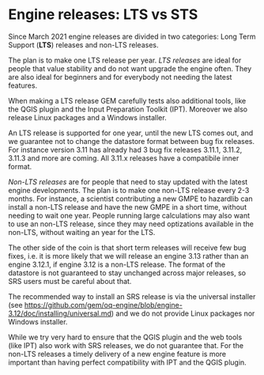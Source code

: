 Engine releases: LTS vs STS
===========================

Since March 2021 engine releases are divided in two categories:
Long Term Support (**LTS**) releases and non-LTS releases.

The plan is to make one LTS release per year. *LTS releases* are ideal
for people that value stability and do not want upgrade the engine
often. They are also ideal for beginners and for everybody not needing
the latest features.

When making a LTS release GEM carefully tests also additional tools,
like the QGIS plugin and the Input Preparation Toolkit (IPT). Moreover
we also release Linux packages and a Windows installer.

An LTS release is supported for one year, until the new LTS comes out,
and we guarantee not to change the datastore format between bug fix
releases. For instance version 3.11 has already had 3 bug fix releases
3.11.1, 3.11.2, 3.11.3 and more are coming. All 3.11.x releases have a
compatibile inner format.

*Non-LTS releases* are for people that need to stay updated with the latest
engine developments. The plan is to make one non-LTS release every 2-3
months. For instance, a scientist contributing a new GMPE to hazardlib
can install a non-LTS release and have the new GMPE in a short time,
without needing to wait one year. People running
large calculations may also want to use an non-LTS release, since
they may need optizations available in the non-LTS, without waiting an
year for the LTS.

The other side of the coin is that short term releases will receive
few bug fixes, i.e. it is more likely that we will release an engine
3.13 rather than an engine 3.12.1, if engine 3.12 is a non-LTS
release. The format of the datastore is not guaranteed to stay
unchanged across major releases, so SRS users must be careful about
that. 

The recommended way to install an SRS release is via the
universal installer (see
https://github.com/gem/oq-engine/blob/engine-3.12/doc/installing/universal.md)
and we do not provide Linux packages nor Windows installer.

While we try very hard to ensure that the QGIS plugin and the web
tools (like IPT) also work with SRS releases, we do not guarantee
that. For the non-LTS releases a timely delivery of a new engine feature
is more important than having perfect compatibility with IPT and the
QGIS plugin.
